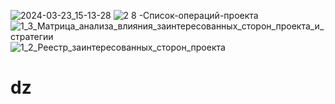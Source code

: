 ![2024-03-23_15-13-28](https://github.com/haritonova24/dz/assets/164631355/42cc8803-2109-4143-b269-db25c1c6eb9f)
![2 8 -Список-операций-проекта](https://github.com/haritonova24/dz/assets/164631355/e6aed6f9-c7e4-40b4-bb54-7b47e99d78e8)
![1_3_Матрица_анализа_влияния_заинтересованных_сторон_проекта_и_стратегии](https://github.com/haritonova24/dz/assets/164631355/1ab36a3c-b984-46bd-8c05-c3412840267c)
![1_2_Реестр_заинтересованных_сторон_проекта](https://github.com/haritonova24/dz/assets/164631355/cccf9129-8029-43ff-9a2a-18c600bcb23d)
# dz
